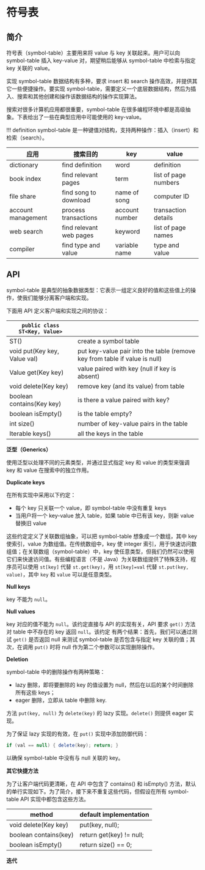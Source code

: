 # 符号表

## 简介

符号表（symbol-table）主要用来将 value 与 key 关联起来。用户可以向 symbol-table 插入 key-value 对，期望稍后能够从 symbol-table 中检索与指定 key 关联的 value。

实现 symbol-table 数据结构有多种，要求 insert 和 search 操作高效，并提供其它一些便捷操作。要实现 symbol-table，需要定义一个底层数据结构，然后为插入、搜索和其他创建和操作该数据结构的操作实现算法。

搜索对很多计算机应用都很重要，symbol-table 在很多编程环境中都是高级抽象。下表给出了一些在典型应用中可能使用的 key-value。

!!! definition
    symbol-table 是一种键值对结构，支持两种操作：插入（insert）和检索（search）。
    
|应用|搜索目的|key|value|
|---|---|---|---|
|dictionary|find definition|word|definition|
|book index|find relevant pages|term|list of page numbers|
|file share|find song to download|name of song|computer ID|
|account management|process transactions|account number|transaction details|
|web search|find relevant web pages|keyword|list of page names|
|compiler|find type and value|variable name|type and value|

## API

symbol-table 是典型的抽象数据类型：它表示一组定义良好的值和这些值上的操作，使我们能够分离客户端和实现。

下面用 API 定义客户端和实现之间的协议：

|`public class ST<Key, Value>`||
|---|---|
|ST()|create a symbol table|
|void put(Key key, Value val)|put key-value pair into the table (remove key from table if value is null)|
|Value get(Key key)|value paired with key (null if key is absent)|
|void delete(Key key)|remove key (and its value) from table|
|boolean contains(Key key)|is there a value paired with key?|
|boolean isEmpty()|is the table empty?|
|int size()|number of key-value pairs in the table|
|Iterable<Key> keys()|all the keys in the table|

**泛型（Generics）**

使用泛型以处理不同的元素类型，并通过显式指定 key 和 value 的类型来强调 key 和 value 在搜索中的独立作用。

**Duplicate keys**

在所有实现中采用以下约定：

- 每个 key 只关联一个 value，即 symbol-table 中没有重复 keys
- 当用户将一个 key-value 放入 table，如果 table 中已有该 key，则新 value 替换旧 value

这些约定定义了关联数组抽象，可以把 symbol-table 想象成一个数组，其中 key 使索引，value 为数组值。在传统数组中，key 使 integer 索引，用于快速访问数组值；在关联数组（symbol-table）中，key 使任意类型，但我们仍然可以使用它们来快速访问值。有些编程语言（不是 Java）为关联数组提供了特殊支持，程序员可以使用 `st[key]` 代替 `st.get(key)`，用 `st[key]=val` 代替 `st.put(key, value)`，其中 `key` 和 `value` 可以是任意类型。

**Null keys**

key 不能为 `null`。

**Null values**

key 对应的值不能为 `null`。该约定直接与 API 的实现有关，API 要求 `get()` 方法对 table 中不存在的 key 返回 `null`。该约定 有两个结果：首先，我们可以通过测试 `get()` 是否返回 null 来测试 symbol-table 是否包含与指定 key 关联的值；其次，在调用 `put()` 时将 null 作为第二个参数可以实现删除操作。

**Deletion**

symbol-table 中的删除操作有两种策略：

- lazy 删除，即将要删除的 key 的值设置为 null，然后在以后的某个时间删除所有这些 keys；
- eager 删除，立即从 table 中删除 key.

方法 `put(key, null)` 为 `delete(key)` 的 lazy 实现。`delete()` 则提供 eager 实现。

为了保证 lazy 实现的有效，在 `put()` 实现中添加防御代码：

```java
if (val == null) { delete(key); return; }
```

以确保 symbol-table 中没有与 null 关联的 key。

**其它快捷方法**

为了让客户端代码更清晰，在 API 中包含了 contains() 和 isEmpty() 方法，默认的单行实现如下。为了简介，接下来不重复这些代码，但假设在所有 symbol-table API 实现中都包含这些方法。

|method|default implementation|
|---|---|
|void delete(Key key)|put(key, null);|
|boolean contains(key)|return get(key) != null;|
|boolean isEmpty()|return size() == 0;|

**迭代**

